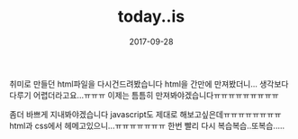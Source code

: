 ﻿---
layout: post
title:  "today..is"
date:   2017-09-28
excerpt: "오늘하루 있었던일과 생각을 적는 일기"
activity: true
tag:
- daily


comments: true
---
취미로 만들던 html파일을 다시건드려봤습니다
html을 간만에 만져봤더니... 생각보다 다루기 어렵더라고요...ㅠㅠㅠ
이제는 틈틈히 만져봐야겠습니다ㅠㅠㅠㅠㅠㅠㅠㅠㅠ

좀더 바쁘게 지내봐야겠습니다
javascript도 제대로 해보고싶은데ㅠㅠㅠㅠㅠㅠㅠㅠ
html과 css에서 헤메고있으니...ㅠㅠㅠㅠㅠㅠㅠ
한번 빨리 다시 복습복습..또복습.....